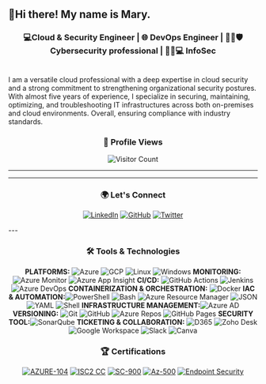 ## 👋Hi there! My name is Mary.

<div align="center">
  
### 💻Cloud & Security Engineer | 🌐 DevOps Engineer |  🕵️‍♀️🛡️Cybersecurity professional | 🕵️‍♀️💻 InfoSec

</div>

<br>
I am a versatile cloud professional with a deep expertise in cloud security and a strong commitment to strengthening organizational security postures. With almost five years of experience, I specialize in securing, maintaining, optimizing, and troubleshooting IT infrastructures across both on-premises and cloud environments. Overall, ensuring compliance with industry standards.

<div align="center"> 
  
  ### 👀 Profile Views 
  
</div>
<div align="center">  
  
  ![Visitor Count](https://visitor-badge.laobi.icu/badge?page_id=MaryBamisile)

 </div>

 ---
 ---

 <div align="center"> 
  
### 🌍 Let's Connect

[![LinkedIn](https://img.shields.io/badge/-LinkedIn-0077B5?style=for-the-badge&logo=linkedin&logoColor=white)](https://www.linkedin.com/in/marybamisile/)
[![GitHub](https://img.shields.io/badge/-GitHub-181717?style=for-the-badge&logo=github&logoColor=white)](https://github.com/MaryBamisile)
[![Twitter](https://img.shields.io/badge/-Twitter-1DA1F2?style=for-the-badge&logo=twitter&logoColor=white)](https://twitter.com/MaryCybSec)

</div>
---
<div align="center"> 
<div align="center"> 
  
### 🛠️ Tools & Technologies

 </div>

**PLATFORMS:** ![Azure](https://img.shields.io/badge/AZURE-0078D4?style=flat&logo=microsoft-azure) ![GCP](https://img.shields.io/badge/GCP-4285F4?style=flat&logo=google-cloud) ![Linux](https://img.shields.io/badge/LINUX-FCC624?style=flat&logo=linux) ![Windows](https://img.shields.io/badge/WINDOWS-0078D6?style=flat&logo=windows) 
**MONITORING:** ![Azure Monitor](https://img.shields.io/badge/AZURE%20MONITOR-2563EB?style=flat) ![Azure App Insight](https://img.shields.io/badge/AZURE%20APP%20INSIGHT-0078D4?style=flat)
**CI/CD:** ![GitHub Actions](https://img.shields.io/badge/GITHUB%20ACTIONS-2088FF?style=flat&logo=github-actions) ![Jenkins](https://img.shields.io/badge/JENKINS-D24939?style=flat&logo=jenkins) ![Azure DevOps](https://img.shields.io/badge/AZURE%20DEVOPS-0078D7?style=flat&logo=azure-devops)
**CONTAINERIZATION & ORCHESTRATION:** ![Docker](https://img.shields.io/badge/DOCKER-2496ED?style=flat&logo=docker) 
**IAC & AUTOMATION:**![PowerShell](https://img.shields.io/badge/POWERSHELL-5391FE?style=flat&logo=powershell) ![Bash](https://img.shields.io/badge/BASH-4EAA25?style=flat&logo=gnu-bash) ![Azure Resource Manager](https://img.shields.io/badge/AZURE%20RESOURCE%20MANAGER-0078D4?style=flat&logo=microsoft-azure) ![JSON](https://img.shields.io/badge/JSON-000000?style=flat&logo=json) ![YAML](https://img.shields.io/badge/YAML-000080?style=flat&logo=yaml) ![Shell](https://img.shields.io/badge/SHELL-4EAA25?style=flat&logo=gnu-bash)
**INFRASTRUCTURE MANAGEMENT:**![Azure AD](https://img.shields.io/badge/AZURE%20AD-0078D4?style=flat&logo=microsoft-azure)
**VERSIONING:** ![Git](https://img.shields.io/badge/GIT-F05032?style=flat&logo=git) ![GitHub](https://img.shields.io/badge/GITHUB-181717?style=flat&logo=github) ![Azure Repos](https://img.shields.io/badge/AZURE%20REPOS-0078D4?style=flat&logo=azure-devops) ![GitHub Pages](https://img.shields.io/badge/GITHUB-PAGES-181717?style=flat&logo=github-pages)
**SECURITY TOOL:**![SonarQube](https://img.shields.io/badge/SonarQube-D24939?style=flat&logo=SonarQube)
**TICKETING & COLLABORATION:** ![D365](https://img.shields.io/badge/Dynamics%20365-D83B01?style=flat&logo=microsoft) ![Zoho Desk](https://img.shields.io/badge/ZOHO%20DESK-FF4A00?style=flat&logo=zoho) ![Google Workspace](https://img.shields.io/badge/GOOGLE%20WORKSPACE-4285F4?style=flat&logo=google) ![Slack](https://img.shields.io/badge/SLACK-4A154B?style=flat&logo=slack) ![Canva](https://img.shields.io/badge/CANVA-00C4CC?style=flat&logo=canva)
  
### 🏆 Certifications

[![AZURE-104](https://img.shields.io/badge/AZURE%20ADMINISTRATOR-0078D4?style=flat&logo=microsoft-azure)](https://learn.microsoft.com/api/credentials/share/en-us/MaryBamisile-0523/AED12115C4EDC0BD?sharingId=EC7F52AD2362AAA5) 
[![ISC2 CC](https://img.shields.io/badge/ISC2%20-CC-brightgreen)](https://www.credly.com/badges/e78aaf9e-31d4-40a2-80e6-1d435eb70de5/public_url)
[![SC-900](https://img.shields.io/badge/SC--900-Certified-blue)](https://learn.microsoft.com/api/credentials/share/en-us/MaryBamisile-0523/8957931857A5C444?sharingId=EC7F52AD2362AAA5)
[![Az-500](https://img.shields.io/badge/AZ--500-Certified-blue)](https://learn.microsoft.com/api/credentials/share/en-us/MaryBamisile-0523/3B0AEF4CE6254E91?sharingId=EC7F52AD2362AAA5)
[![Endpoint Security](https://img.shields.io/badge/Credly-Endpoint%20Security-blue?style=flat&logo=credly)](https://www.credly.com/badges/e924c4f9-b740-4f19-bb4b-5cc9c9fe4f88/public_url)



</div>
<!--
**MaryBamisile/MaryBamisile** is a ✨ _special_ ✨ repository because its `README.md` (this file) appears on your GitHub profile.

Here are some ideas to get you started:

- 🔭 I’m currently working on ...
- 🌱 I’m currently learning ...
- 👯 I’m looking to collaborate on ...
- 🤔 I’m looking for help with ...
- 💬 Ask me about ...
- 📫 How to reach me: ...
- 😄 Pronouns: ...
- ⚡ Fun fact: ...
-->
